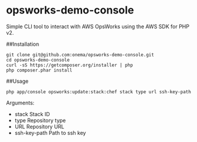 opsworks-demo-console
=====================

Simple CLI tool to interact with AWS OpsWorks using the AWS SDK for PHP v2.


##Installation

```
git clone git@github.com:onema/opsworks-demo-console.git
cd opsworks-demo-console
curl -sS https://getcomposer.org/installer | php
php composer.phar install
```

##Usage

```
php app/console opsworks:update:stack:chef stack type url ssh-key-path
``` 

Arguments:
 - stack                 Stack ID
 - type                  Repository type
 - URL                   Repository URL
 - ssh-key-path          Path to ssh key
